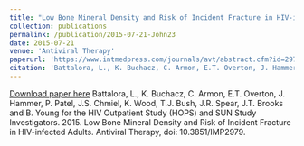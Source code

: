 ```yaml
---
title: "Low Bone Mineral Density and Risk of Incident Fracture in HIV-infected Adults"
collection: publications
permalink: /publication/2015-07-21-John23
date: 2015-07-21
venue: 'Antiviral Therapy'
paperurl: 'https://www.intmedpress.com/journals/avt/abstract.cfm?id=2979&pid=88'
citation: 'Battalora, L., K. Buchacz, C. Armon, E.T. Overton, J. Hammer, P. Patel, J.S. Chmiel, K. Wood, T.J. Bush, J.R. Spear, J.T. Brooks and B. Young for the HIV Outpatient Study (HOPS) and SUN Study Investigators.  2015.  Low Bone Mineral Density and Risk of Incident Fracture in HIV-infected Adults.  Antiviral Therapy, doi: 10.3851/IMP2979.'
---
```


<a href='https://www.intmedpress.com/journals/avt/abstract.cfm?id=2979&pid=88'>Download paper here</a>
Battalora, L., K. Buchacz, C. Armon, E.T. Overton, J. Hammer, P. Patel, J.S. Chmiel, K. Wood, T.J. Bush, J.R. Spear, J.T. Brooks and B. Young for the HIV Outpatient Study (HOPS) and SUN Study Investigators.  2015.  Low Bone Mineral Density and Risk of Incident Fracture in HIV-infected Adults.  Antiviral Therapy, doi: 10.3851/IMP2979.